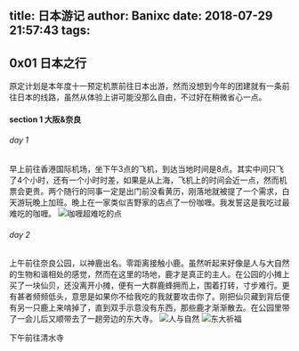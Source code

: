 title: 日本游记
author: Banixc
date: 2018-07-29 21:57:43
tags:
---

## 0x01 日本之行

原定计划是本年度十一预定机票前往日本出游，然而没想到今年的团建就有一条前往日本的线路，虽然从体验上讲可能没那么自由，不过好在稍微省心一点。

#### section 1 大阪&奈良

###### day 1
早上前往香港国际机场，坐下午3点的飞机，到达当地时间是8点。其实中间只飞了4个小时，还有一个小时时差，如果是从上海，飞机上的时间会近一点，然而机票会更贵。两个随行的同事一定是出门前没看黄历，刚落地就被提了一个需求，白天游玩晚上加班。晚上在一家类似吉野家的店点了一份咖喱。我发誓这是我吃过最难吃的咖喱。
![咖喱超难吃的点](https://www.tuchuang001.com/images/2018/07/29/IMG_02037feb0.jpg)

###### day 2
上午前往奈良公园，以神鹿出名。零距离接触小鹿。虽然听起来好像是人与大自然的生物和谐相处的感觉，然而在这里的场地，鹿才是真正的主人。在公园的小摊上买了一块仙贝，还没离开小摊，便有一大群鹿蜂拥而上，围着打转，寸步难行。更有甚者频频低头，意思是如果你不给我吃的我就要攻击你了。刚把仙贝藏到背后便有另一只鹿上来啃掉了，直到双手示意没有东西，那些鹿才渐渐散去。在公园里带了一会儿后又顺带去了一趟旁边的东大寺。
![人与自然](https://www.tuchuang001.com/images/2018/07/29/IMG_0233.jpg)
![东大祈福](https://www.tuchuang001.com/images/2018/07/29/IMG_0267.jpg)

下午前往清水寺

#####